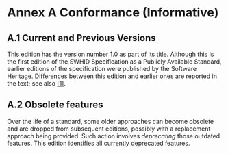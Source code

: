 # Annex A Conformance (Informative)

## A.1 Current and Previous Versions

This edition has the version number 1.0 as part of its title.
Although this is the first edition of the SWHID Specification as a Publicly Available Standard,
earlier editions of the specification were published
by the Software Heritage.
Differences between this edition and earlier ones
are reported in the text; see also [[1]](B.Bibliography.md).

## A.2 Obsolete features

Over the life of a standard,
some older approaches can become obsolete
and are dropped from subsequent editions,
possibly with a replacement approach being provided.
Such action involves *deprecating* those outdated features.
This edition identifies all currently deprecated features.
